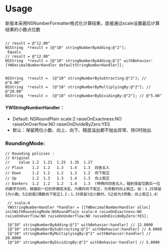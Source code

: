 
Usage 
===

新版本采用NSNumberFormatter格式化计算结果，直接通过scale设置最后计算结果的小数点位数

```objc

// result = @"12.00"
NSString  *result = [@"10" stringNumberByAdding:@"2"]; 
 Equals
// result = @"12.00"
NSString  *result = [@"10" stringNumberByAdding:@"2" withBehavior:[YWDecimalNumberHandler defaultStringNumberHandler]];


NSString  *result =  [@"10" stringNumberBySubtracting:@"2"]; // @"8.00"
NSString  *result =  [@"10" stringNumberByMultiplyingBy:@"2"]; // @"20.00"
NSString  *result =  [@"10" stringNumberByDividingBy:@"2"]; // @"5.00"
``` 

#### YWStringNumberHandler：
- Default: NSRoundPlain scale:2 raiseOnExactness:NO raiseOnOverflow:NO  raiseOnDivideByZero:YES 
- 默认：保留两位小数、向上、向下、精度溢出都不抛出异常、除0时抛出. 

###  RoundingMode:
```
// Rounding policies :
// Original
//    value 1.2  1.21  1.25  1.35  1.27
// Plain    1.2  1.2   1.3   1.4   1.3  四舍五入
// Down     1.2  1.2   1.2   1.3   1.2  向下取正
// Up       1.2  1.3   1.3   1.4   1.3  向上取正
// Bankers  1.2  1.2   1.2   1.4   1.3  (特殊的四舍五入，碰到保留位数后一位的数字为5时，根据前一位的奇偶性决定。为偶时向下取正，为奇数时向上取正。如：1.25保留1为小数。5之前是2偶数向下取正1.2；1.35保留1位小数时。5之前为3奇数，向上取正1.4）

```

```objc   
 // scale:4
 YWStringNumberHandler *handler = [[YWDecimalNumberHandler alloc] initWithRoundingMode:NSRoundPlain scale:4 raiseOnExactness:NO raiseOnOverflow:NO raiseOnUnderflow:NO raiseOnDivideByZero:YES];

 [@"10" stringNumberByAdding:@"2" withBehavior:handler] // 12.0000
 [@"10" stringNumberBySubtracting:@"2" withBehavior:handler] // 8.0000
 [@"10" stringNumberByMultiplyingBy:@"2" withBehavior:handler] // 20.0000
 [@"10" stringNumberByDividingBy:@"2" withBehavior:handler] // 5.0000
``` 


